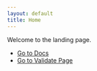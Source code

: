 ```yaml
---
layout: default
title: Home
---
```


Welcome to the landing page.

- [Go to Docs](./docs)
- [Go to Validate Page](./validate/)
